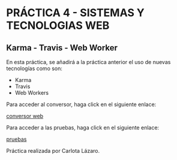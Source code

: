 # PRÁCTICA 4 - SISTEMAS Y TECNOLOGIAS WEB

## Karma - Travis - Web Worker 

En esta práctica, se añadirá a la práctica anterior el uso de nuevas tecnologías como son:
 
 * Karma
 * Travis
 * Web Workers

Para acceder al conversor, haga click en el siguiente enlace:

[conversor web](http://alu0100698862.github.io/P4_STW/)

Para acceder a las pruebas, haga click en el siguiente enlace:

[pruebas](http://alu0100698862.github.io/P4_STW/tests/)

Práctica realizada por Carlota Lázaro. 
